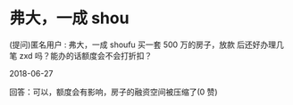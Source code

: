 # 弗大，一成 shou

(提问)匿名用户 : 弗大，一成 shoufu 买一套 500 万的房子，放款 后还好办理几笔 zxd 吗？能办的话额度会不会打折扣？

2018-06-27

回答：可以，额度会有影响，房子的融资空间被压缩了(0 赞)